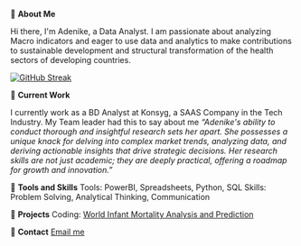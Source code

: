 👋 **About Me**

Hi there, I'm Adenike, a Data Analyst. I am passionate about analyzing Macro indicators and eager to use data and analytics to make contributions to sustainable development and structural transformation of the health sectors of developing countries.

[![GitHub Streak](https://streak-stats.demolab.com/?user=Adenike-Alonge)](https://git.io/streak-stats)

👋 **Current Work** 

I currently work as a BD Analyst at Konsyg, a SAAS Company in the Tech Industry.
My Team leader had this to say about me *“Adenike's ability to conduct thorough and insightful research sets her apart. She possesses a unique knack for delving into complex market trends, analyzing data, and deriving actionable insights that drive strategic decisions. Her research skills are not just academic; they are deeply practical, offering a roadmap for growth and innovation.”*

👋 **Tools and Skills** 
Tools: PowerBI, Spreadsheets, Python, SQL
Skills: Problem Solving, Analytical Thinking, Communication

👋 **Projects**
Coding: [World Infant Mortality Analysis and Prediction](https://www.kaggle.com/code/adenikealonge/infant-mortality-analysis-and-prediction)

👋 **Contact**
[Email me](nikybanky@gmail.com)
